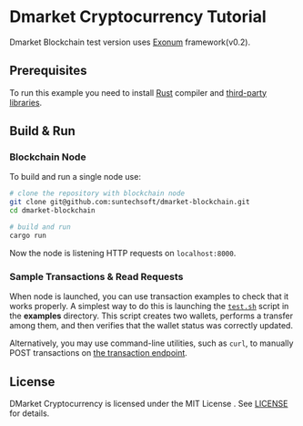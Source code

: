 
# Dmarket Cryptocurrency Tutorial

Dmarket Blockchain test version uses [Exonum](https://github.com/exonum/exonum) framework(v0.2).

## Prerequisites

To run this example you need to install [Rust](https://www.rust-lang.org/en-US/)
compiler and [third-party libraries](http://exonum.com/doc/get-started/install/).

## Build & Run

### Blockchain Node

To build and run a single node use:

```sh
# clone the repository with blockchain node
git clone git@github.com:suntechsoft/dmarket-blockchain.git
cd dmarket-blockchain

# build and run
cargo run
```

Now the node is listening HTTP requests on `localhost:8000`.

### Sample Transactions & Read Requests

When node is launched, you can use transaction examples to check that it works properly.
A simplest way to do this is launching the [`test.sh`](examples/test.sh)
script in the **examples** directory. This script creates two wallets, performs a transfer
among them, and then verifies that the wallet status was correctly updated.

Alternatively, you may use command-line utilities, such as `curl`, to manually POST transactions
on [the transaction endpoint](http://127.0.0.1:8000/api/services/cryptocurrency/v1/wallets/transaction).

## License

DMarket Cryptocurrency is licensed under the MIT License . See [LICENSE](LICENSE) for details.
